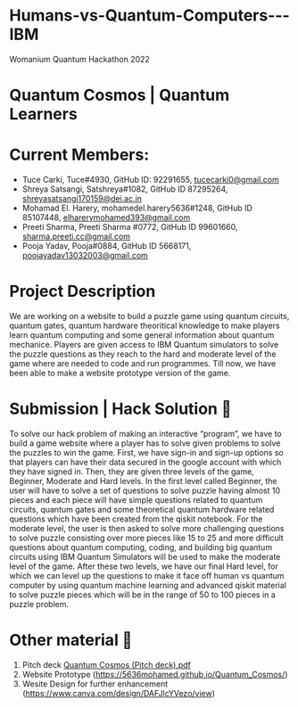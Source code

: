 # Humans-vs-Quantum-Computers---IBM

Womanium Quantum Hackathon 2022

# Quantum Cosmos | Quantum Learners

# Current Members: 
- Tuce Carki, Tuce#4930, GitHub ID: 92291655, tucecarki0@gmail.com
- Shreya Satsangi, Satshreya#1082, GitHub ID 87295264, shreyasatsangi170159@dei.ac.in
- Mohamad El. Harery, mohamedel.harery5636#1248, GitHub ID 85107448, elharerymohamed393@gmail.com
- Preeti Sharma, Preeti Sharma #0772, GitHub ID 99601660, sharma.preeti.cc@gmail.com
- Pooja Yadav, Pooja#0884, GitHub ID 5668171, poojayadav13032003@gmail.com

# Project Description

We are working on a website to build a puzzle game using quantum circuits, quantum gates, quantum hardware theoritical knowledge to make players learn quantum computing and some general information about quantum mechanice. Players are given access to IBM Quantum simulators to solve the puzzle questions as they reach to the hard and moderate level of the game where are needed to code and run programmes. Till now, we have been able to make a website prototype version of the game. 



# Submission | Hack Solution 📝

To solve our hack problem of making an interactive “program”, we have to build a game website where a player has to solve given problems to solve the puzzles to win the game. 
First, we have sign-in and sign-up options so that players can have their data secured in the google account with which they have signed in. Then, they are given three levels of the game, Beginner, Moderate and Hard levels. 
In the first level called Beginner, the user will have to solve a set of questions to solve puzzle having almost 10 pieces and each piece will have simple questions related to quantum circuits, quantum gates and some theoretical quantum hardware related questions which have been created from the qiskit notebook. For the moderate level, the user is then asked to solve more challenging questions to solve puzzle consisting over more pieces like 15 to 25 and more difficult questions about quantum computing, coding, and building big quantum circuits using IBM Quantum Simulators will be used to make the moderate level of the game. After these two levels, we have our final Hard level, for which we can level up the questions to make it face off human vs quantum computer by using quantum machine learning and advanced qiskit material to solve puzzle pieces which will be in the range of 50 to 100 pieces in a puzzle problem. 


#  Other material 📝

1. Pitch deck [Quantum Cosmos (Pitch deck).pdf](https://github.com/uiafm/Humans-vs-Quantum-Computers---IBM/files/9396173/Quantum.Cosmos.Pitch.deck.pdf)
2. Website Prototype (https://5636mohamed.github.io/Quantum_Cosmos/)
3. Wesite Design for further enhancement (https://www.canva.com/design/DAFJlcYVezo/view)

